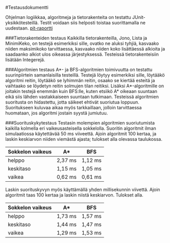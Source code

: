 #Testausdokumentti

Ohjelman logiikkaa, algoritmeja ja tietorakenteita on testattu JUnit-yksikkötesteillä. Testit voidaan siis helposti toistaa suorittamalla ne uudestaan.
[pit-raportti](https://htmlpreview.github.io/?https://github.com/inla/Sokkelo/blob/master/Dokumentaatio/pit/201703102303/index.html)

###Tietorakenteiden testaus
Kaikkilla tietorakenteilla, Jono, Lista ja MinimiKeko, on testejä esimerkiksi sille, ovatko ne aluksi tyhjiä, kasvaako niiden maksimikoko tarvittaessa, kasvaako niiden koko lisättäessä alkioita ja saadaanko alkiot ulos oikeassa järjestyksessä. Testeissä tietorakenteisiin lisätään Integerejä.

###Algoritmien testaus
A\*- ja BFS-algoritmien toimivuutta on testattu suurinpiirtein samanlaisilla testeillä. Testejä löytyy esimerkiksi sille, löytääkö algoritmi reitin, löytääkö se lyhimmän reitin, osaako se kiertää esteitä ja vaihtaako se löydetyn reitin solmujen tilan reitiksi. Lisäksi A\*-algoritmille on joitakin testejä enemmän kuin BFS:lle, kuten etsiikö A\* oikeaan suuntaan eikä siis lähden vastakkaiseen suuntaan tutkimaan. Testeissä algoritmien suoritusta on hidastettu, jotta säikeet ehtivät suoriutua loppuun. Suoritukseen kuluvaa aikaa myös tarkkaillaan, jolloin tarvittaessa huomataan, jos algoritmi jostain syystä jumiutuu.

###Suorituskykytestaus
Testasin molempien algoritmien suoriutumista kaikilla kolmella eri vaikeusasteisella sokkelolla. Suoritin algoritmit ilman simulaatiossa käytettävää 50 ms viiveettä. Ajoin algoritmit 100 kertaa, ja laskin keskiarvon niiden viemästä ajasta; tulokset alla olevassa taulukossa.

| Sokkelon vaikeus | A\* | BFS |
 -------------|-----|------
|helppo | 2,37 ms | 1,12 ms |
|keskitaso | 1,15 ms | 1,05 ms |
|vaikea | 0,62 ms | 0,61 ms |

Laskin suorituskyvyn myös käyttämällä yhden millisekunnin viivettä. Ajoin algoritmit taas 100 kertaa ja laskin niistä keskiarvon. Tulokset alla.

| Sokkelon vaikeus | A\* | BFS |
 -------------|-----|------
|helppo | 1,73 ms | 1,57 ms |
|keskitaso | 1,44 ms | 1,47 ms |
|vaikea | 1,29 ms | 1,53 ms |
